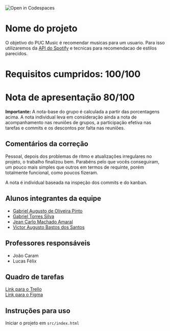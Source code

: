 ![Open in Codespaces](https://classroom.github.com/assets/open-in-codespaces-abfff4d4e15f9e1bd8274d9a39a0befe03a0632bb0f153d0ec72ff541cedbe34.svg)

# Nome do projeto

O objetivo do PUC Music é recomendar musicas para um usuario. Para isso utilizaremos da [API do Spotify](https://developer.spotify.com/documentation/web-api/) e tecnicas para recomendacao de estilos parecidos.

# Requisitos cumpridos: 100/100
    
# Nota de apresentação 80/100

**Importante:** A nota-base do grupo é calculada a partir das porcentagens acima. A nota individual leva em consideração ainda a nota de acompanhamento nas reuniões de grupos, a participação efetiva nas tarefas e commits e os descontos por falta nas reuniões. 

## Comentários da correção

Pessoal, depois dos problemas de ritmo e atualizações irregulares no projeto, o trabalho finalizou bem. Parabéns pelo que vocês conseguiram, um pouco mais simples que outros em termos de requinte, porém totalmente funcional, como poucos fizeram. 

A nota é individual baseada na inspeção dos commits e do kanban.


## Alunos integrantes da equipe

- [Gabriel Augusto de Oliveira Pinto](https://github.com/g4brieloliveira)
- [Gabriel Torres Silva](https://github.com/GabrielTorres7)
- [Jean Carlo Machado Amaral](https://github.com/jeanmachadocx)
- [Victor Augusto Bastos dos Santos]()

## Professores responsáveis

- João Caram
- Lucas Félix

## Quadro de tarefas

[Link para o Trello](https://trello.com/b/WsXvGCJa/app-front)</br>
[Link para o Figma]()

## Instruções para uso

Iniciar o projeto em `src/index.html`
